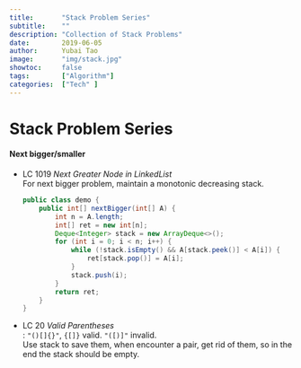 ```yaml
---
title:       "Stack Problem Series"
subtitle:    ""
description: "Collection of Stack Problems"
date:        2019-06-05
author:      Yubai Tao
image:       "img/stack.jpg"
showtoc:     false
tags:        ["Algorithm"]
categories:  ["Tech" ]
---
```

# Stack Problem Series

#### Next bigger/smaller

* LC 1019 *Next Greater Node in LinkedList*
<br> For next bigger problem, maintain a monotonic decreasing 
stack. 
    ```java
    public class demo {
        public int[] nextBigger(int[] A) {
            int n = A.length;
            int[] ret = new int[n];
            Deque<Integer> stack = new ArrayDeque<>();
            for (int i = 0; i < n; i++) {
                while (!stack.isEmpty() && A[stack.peek()] < A[i]) {
                    ret[stack.pop()] = A[i];
                }
                stack.push(i);
            }
            return ret;            
        }    
    }
    ```

* LC 20 *Valid Parentheses*
<br>: `"()[]{}"`, `{[]}` valid. `"([)]"` invalid.
<br> Use stack to save them, 
when encounter a pair, get rid of them,
so in the end the stack should be empty.

